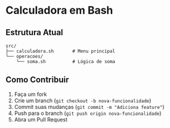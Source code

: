 # Calculadora em Bash

## Estrutura Atual
```
src/
├── calculadora.sh       # Menu principal
└── operacoes/
    └── soma.sh          # Lógica de soma
```

## Como Contribuir
1. Faça um fork
2. Crie um branch (`git checkout -b nova-funcionalidade`)
3. Commit suas mudanças (`git commit -m "Adiciona feature"`)
4. Push para o branch (`git push origin nova-funcionalidade`)
5. Abra um Pull Request
